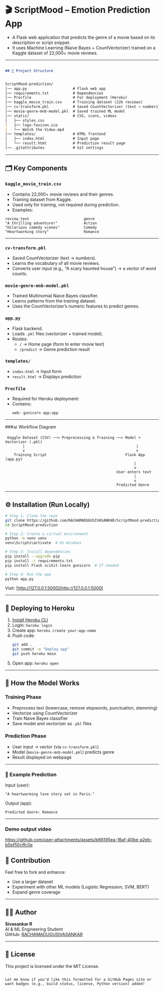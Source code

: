 
# 🎬 ScriptMood – Emotion Prediction App

- A Flask web application that predicts the genre of a movie based on its description or script snippet.  
- It uses Machine Learning (Naive Bayes + CountVectorizer) trained on a Kaggle dataset of 22,000+ movie reviews.

---

```markdown

## 📂 Project Structure


ScriptMood-prediction/
│── app.py                     # Flask web app
│── requirements.txt           # Dependencies
│── Procfile                   # For deployment (Heroku)
│── kaggle_movie_train.csv     # Training dataset (22k reviews)
│── cv-transform.pkl           # Saved CountVectorizer (text → numbers)
│── movie-genre-mnb-model.pkl  # Saved trained ML model
│── static/                    # CSS, icons, videos
│   ├── styles.css
|   ├── logo-favicon.ico
|   └── Watch the Video.mp4
│── templates/                 # HTML frontend
│   ├── index.html             # Input page
│   └── result.html            # Prediction result page
│── .gitattributes             # Git settings
```

---

## 🗂️ Key Components

### `kaggle_movie_train.csv`
- Contains 22,000+ movie reviews and their genres.
- Training dataset from Kaggle.
- Used only for training, not required during prediction.
- Examples:
```
review_text                       	genre
"A thrilling adventure!"           	Action
"Hilarious comedy scenes"	        Comedy
"Heartwarming story"	            Romance
```

---
### `cv-transform.pkl`
- Saved CountVectorizer (text → numbers).
- Learns the vocabulary of all movie reviews.
- Converts user input (e.g., "A scary haunted house") → a vector of word counts.

### `movie-genre-mnb-model.pkl`
- Trained Multinomial Naive Bayes classifier.
- Learns patterns from the training dataset.
- Uses the CountVectorizer’s numeric features to predict genres.

### `app.py`
- Flask backend.
- Loads `.pkl` files (vectorizer + trained model).
- Routes:
  - `/` → Home page (form to enter movie text)
  - `/predict` → Genre prediction result

### `templates/`
- `index.html` → Input form
- `result.html` → Displays prediction

### `Procfile`
- Required for Heroku deployment:
- Contains:
  ```
  web: gunicorn app:app
  ```

---

###📊 Workflow Diagram
```
 Kaggle Dataset (CSV) ──> Preprocessing & Training ──> Model + Vectorizer (.pkl)
        |                                                   |
        v                                                   v
    Training Script                                    Flask App (app.py)
                                                           |
                                                           v
                                                   User enters text
                                                           |
                                                           v
                                                   Predicted Genre
```
---

## ⚙️ Installation (Run Locally)

```bash
# Step 1: Clone the repo
git clone https://github.com/RACHAMADUGUSIVASANKAR/ScriptMood-prediction.git
cd ScriptMood-prediction

# Step 2: Create a virtual environment
python -m venv venv
venv\Scripts\activate  # On Windows

# Step 3: Install dependencies
pip install --upgrade pip
pip install -r requirements.txt
pip install Flask scikit-learn gunicorn  # If needed

# Step 4: Run the app
python app.py
```

Visit: [http://127.0.0.1:5000](http://127.0.0.1:5000)

---

## 🚀 Deploying to Heroku

1. [Install Heroku CLI](https://devcenter.heroku.com/articles/heroku-cli)  
2. Login: `heroku login`  
3. Create app: `heroku create your-app-name`  
4. Push code:
   ```bash
   git add .
   git commit -m "Deploy app"
   git push heroku main
   ```
5. Open app: `heroku open`

---

## 🧠 How the Model Works

### Training Phase
- Preprocess text (lowercase, remove stopwords, punctuation, stemming)
- Vectorize using CountVectorizer
- Train Naive Bayes classifier
- Save model and vectorizer as `.pkl` files

### Prediction Phase
- User input → vector (via `cv-transform.pkl`)
- Model (`movie-genre-mnb-model.pkl`) predicts genre
- Result displayed on webpage

---

### 📝 Example Prediction

Input (user):
```
"A heartwarming love story set in Paris."
```
Output (app):
```
Predicted Genre: Romance
```
---

### Demo output video


https://github.com/user-attachments/assets/b66195ea-16af-40be-a2eb-b0ef50cffc0e




## 🙌 Contribution

Feel free to fork and enhance:
- Use a larger dataset
- Experiment with other ML models (Logistic Regression, SVM, BERT)
- Expand genre coverage

---

## 👨‍💻 Author

**Sivasankar R**  
AI & ML Engineering Student  
GitHub: [RACHAMADUGUSIVASANKAR](https://github.com/RACHAMADUGUSIVASANKAR)

---

## 📄 License

This project is licensed under the MIT License.
```

Let me know if you'd like this formatted for a GitHub Pages site or want badges (e.g., build status, license, Python version) added!
